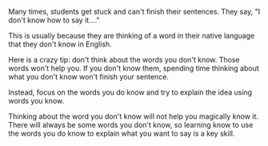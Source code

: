 Many times, students get stuck and can't finish their sentences. They say, "I don't know how to say it...."

This is usually because they are thinking of a word in their native language that they don't know in English.

Here is a crazy tip: don't think about the words you don't know. Those words won't help you. If you don't know them, spending time thinking about what you don't know won't finish your sentence.

Instead, focus on the words you do know and try to explain the idea using words you know.

Thinking about the word you don't know will not help you magically know it. There will always be some words you don't know, so learning know to use the words you do know to explain what you want to say is a key skill.



